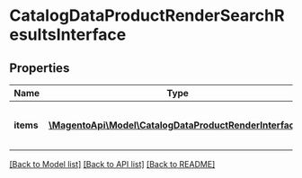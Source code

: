 # CatalogDataProductRenderSearchResultsInterface

## Properties
Name | Type | Description | Notes
------------ | ------------- | ------------- | -------------
**items** | [**\MagentoApi\Model\CatalogDataProductRenderInterface[]**](CatalogDataProductRenderInterface.md) | List of products rendered information | 

[[Back to Model list]](../../README.md#documentation-for-models) [[Back to API list]](../../README.md#documentation-for-api-endpoints) [[Back to README]](../../README.md)

